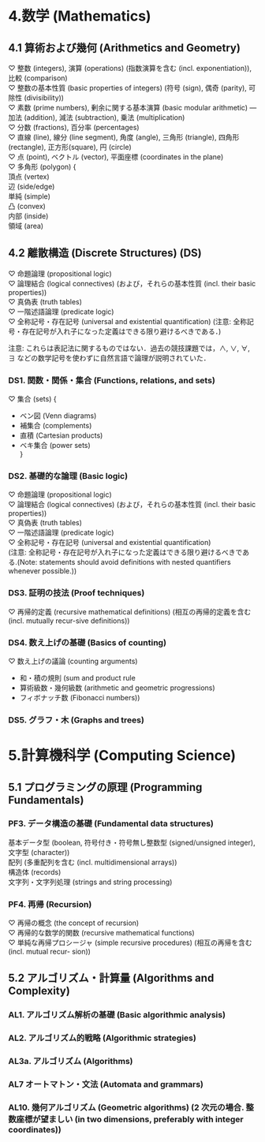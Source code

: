 # 4.数学 (Mathematics)

## 4.1 算術および幾何 (Arithmetics and Geometry)

♡ 整数 (integers), 演算 (operations) (指数演算を含む (incl. exponentiation)), 比較 (comparison)   
♡ 整数の基本性質 (basic properties of integers) (符号 (sign), 偶奇 (parity), 可除性 (divisibility))   
♡ 素数 (prime numbers), 剰余に関する基本演算 (basic modular arithmetic) — 加法 (addition), 減法 (subtraction), 乗法 (multiplication)      
♡ 分数 (fractions), 百分率 (percentages)   
♡ 直線 (line), 線分 (line segment), 角度 (angle), 三角形 (triangle), 四角形 (rectangle), 正方形(square), 円 (circle)   
♡ 点 (point), ベクトル (vector), 平面座標 (coordinates in the plane)   
♡ 多角形 (polygon) {   
頂点 (vertex)   
辺 (side/edge)   
単純 (simple)   
凸 (convex)   
内部 (inside)   
領域 (area)     

## 4.2 離散構造 (Discrete Structures) (DS)   
♡ 命題論理 (propositional logic)   
♡ 論理結合 (logical connectives) (および，それらの基本性質 (incl. their basic properties))   
♡ 真偽表 (truth tables)   
♡ 一階述語論理 (predicate logic)   
♡ 全称記号・存在記号 (universal and existential quantification) (注意: 全称記号・存在記号が入れ子になった定義はできる限り避けるべきである．)

注意: これらは表記法に関するものではない．過去の競技課題では，∧, ∨, ∀, ∃ などの数学記号を使わずに自然言語で論理が説明されていた．
### DS1. 関数・関係・集合 (Functions, relations, and sets)   

♡ 集合 (sets) {   
- ベン図 (Venn diagrams)   
- 補集合 (complements)   
- 直積 (Cartesian products)   
- ベキ集合 (power sets)   
}   

### DS2. 基礎的な論理 (Basic logic)   

♡ 命題論理 (propositional logic)   
♡ 論理結合 (logical connectives) (および，それらの基本性質 (incl. their basic properties))   
♡ 真偽表 (truth tables)   
♡ 一階述語論理 (predicate logic)   
♡ 全称記号・存在記号 (universal and existential quantification)    
(注意: 全称記号・存在記号が入れ子になった定義はできる限り避けるべきである.(Note: statements should avoid definitions with nested quantifiers whenever possible.))

### DS3. 証明の技法 (Proof techniques)

♡ 再帰的定義 (recursive mathematical definitions) (相互の再帰的定義を含む (incl. mutually recur-sive definitions))

### DS4. 数え上げの基礎 (Basics of counting)

♡ 数え上げの議論 (counting arguments)
- 和・積の規則 (sum and product rule   
- 算術級数・幾何級数 (arithmetic and geometric progressions)   
- フィボナッチ数 (Fibonacci numbers))   
   
### DS5. グラフ・木 (Graphs and trees) 

# 5.計算機科学 (Computing Science)

## 5.1 プログラミングの原理 (Programming Fundamentals)

### PF3. データ構造の基礎 (Fundamental data structures)

基本データ型 (boolean, 符号付き・符号無し整数型 (signed/unsigned integer), 文字型 (character))   
配列 (多重配列を含む (incl. multidimensional arrays))   
構造体 (records)   
文字列・文字列処理 (strings and string processing)   

### PF4. 再帰 (Recursion)  

♡ 再帰の概念 (the concept of recursion)   
♡ 再帰的な数学的関数 (recursive mathematical functions)   
♡ 単純な再帰プロシージャ (simple recursive procedures) (相互の再帰を含む (incl. mutual recur-
sion))   

## 5.2 アルゴリズム・計算量 (Algorithms and Complexity)

### AL1. アルゴリズム解析の基礎 (Basic algorithmic analysis)

### AL2. アルゴリズム的戦略 (Algorithmic strategies)

### AL3a. アルゴリズム (Algorithms)

### AL7 オートマトン・文法 (Automata and grammars)   


### AL10. 幾何アルゴリズム (Geometric algorithms) (2 次元の場合. 整数座標が望ましい (in two dimensions, preferably with integer coordinates))   
